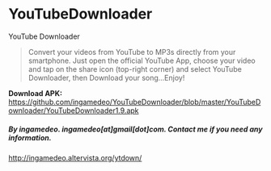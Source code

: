 YouTubeDownloader
=================

YouTube Downloader

> Convert your videos from YouTube to MP3s directly from your smartphone.
> Just open the official YouTube App, choose your video and tap on the share icon (top-right corner) and select YouTube Downloader, then Download your song...Enjoy!

**Download APK:** https://github.com/ingamedeo/YouTubeDownloader/blob/master/YouTubeDownloader/YouTubeDownloader1.9.apk

##### By ingamedeo. ingamedeo[at]gmail[dot]com. Contact me if you need any information.

http://ingamedeo.altervista.org/ytdown/
